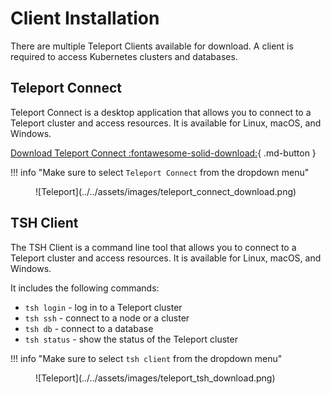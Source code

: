# Client Installation

There are multiple Teleport Clients available for download. A client is required to access Kubernetes clusters and databases.

## Teleport Connect
Teleport Connect is a desktop application that allows you to connect to a Teleport cluster and access resources. It is available for Linux, macOS, and Windows.

[Download Teleport Connect :fontawesome-solid-download:](https://goteleport.com/download/#install-links){ .md-button }

!!! info "Make sure to select `Teleport Connect` from the dropdown menu"
    

<figure markdown>
  ![Teleport](../../assets/images/teleport_connect_download.png)
</figure>


## TSH Client
The TSH Client is a command line tool that allows you to connect to a Teleport cluster and access resources. It is available for Linux, macOS, and Windows.

It includes the following commands:

  - `tsh login` - log in to a Teleport cluster
  - `tsh ssh` - connect to a node or a cluster
  - `tsh db` - connect to a database
  - `tsh status` - show the status of the Teleport cluster

!!! info "Make sure to select `tsh client` from the dropdown menu"

<figure markdown>
  ![Teleport](../../assets/images/teleport_tsh_download.png)
</figure>

